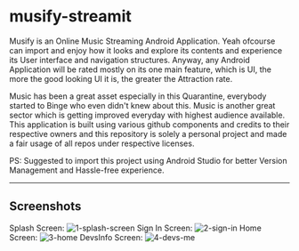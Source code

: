 # musify-streamit
Musify is an Online Music Streaming Android Application. Yeah ofcourse can import and enjoy how it looks and explore its contents and experience its User interface and navigation structures. Anyway, any Android Application will be rated mostly on its one main feature, which is UI, the more the good looking UI it is, the greater the Attraction rate.

Music has been a great asset especially in this Quarantine, everybody started to Binge who even didn't knew about this. Music is another great sector which is getting improved everyday with highest audience available. This application is built using various github components and credits to their respective owners and this repository is solely a personal project and made a fair usage of all repos under respective licenses. 

PS: Suggested to import this project using Android Studio for better Version Management and Hassle-free experience.

---

## Screenshots
Splash Screen: <img src="https://i.ibb.co/W5NLQQb/1-splash-screen.png" alt="1-splash-screen" border="0">
Sign In Screen: <img src="https://i.ibb.co/ZKtqVTK/2-sign-in.png" alt="2-sign-in" border="0">
Home Screen: <img src="https://i.ibb.co/j5hfsWj/3-home.png" alt="3-home" border="0">
DevsInfo Screen: <img src="https://i.ibb.co/dJrRtJY/4-devs-me.png" alt="4-devs-me" border="0">
